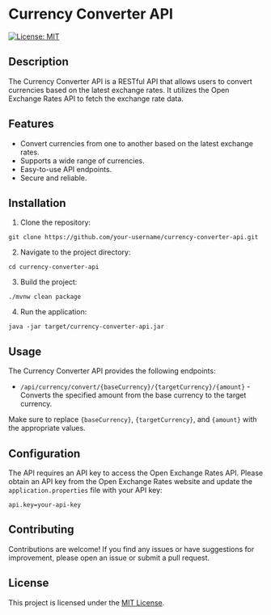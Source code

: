 # Currency Converter API

[![License: MIT](https://img.shields.io/badge/License-MIT-yellow.svg)](https://opensource.org/licenses/MIT)

## Description

The Currency Converter API is a RESTful API that allows users to convert currencies based on the latest exchange rates. It utilizes the Open Exchange Rates API to fetch the exchange rate data.

## Features

- Convert currencies from one to another based on the latest exchange rates.
- Supports a wide range of currencies.
- Easy-to-use API endpoints.
- Secure and reliable.

## Installation

1. Clone the repository:

```
git clone https://github.com/your-username/currency-converter-api.git
```

2. Navigate to the project directory:

```
cd currency-converter-api
```

3. Build the project:

```
./mvnw clean package
```

4. Run the application:

```
java -jar target/currency-converter-api.jar
```

## Usage

The Currency Converter API provides the following endpoints:

- `/api/currency/convert/{baseCurrency}/{targetCurrency}/{amount}` - Converts the specified amount from the base currency to the target currency.

Make sure to replace `{baseCurrency}`, `{targetCurrency}`, and `{amount}` with the appropriate values.

## Configuration

The API requires an API key to access the Open Exchange Rates API. Please obtain an API key from the Open Exchange Rates website and update the `application.properties` file with your API key:

```
api.key=your-api-key
```

## Contributing

Contributions are welcome! If you find any issues or have suggestions for improvement, please open an issue or submit a pull request.

## License

This project is licensed under the [MIT License](https://opensource.org/licenses/MIT).